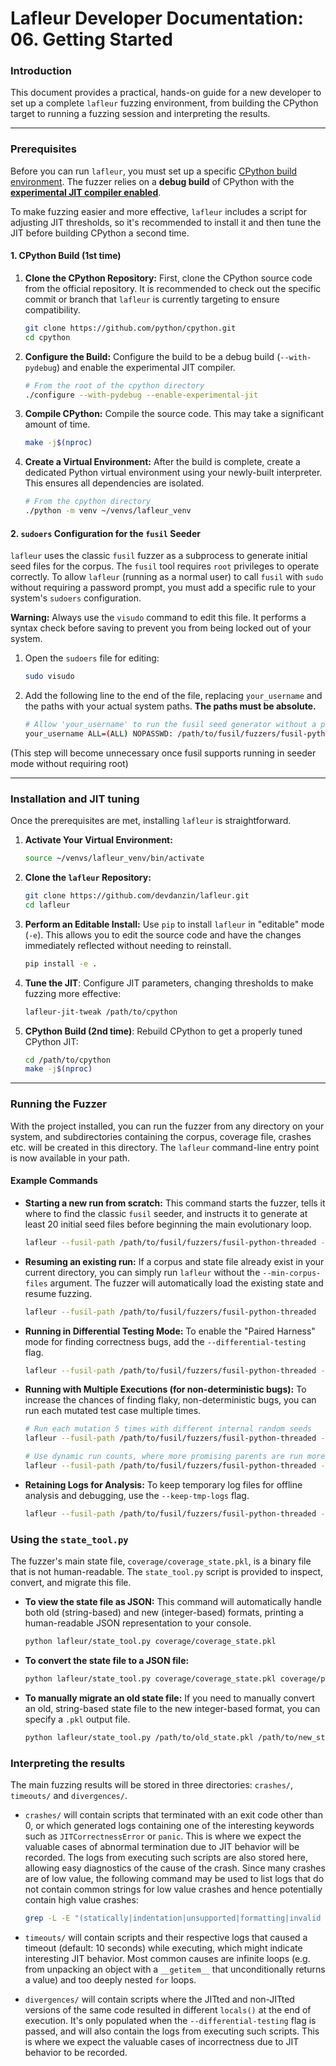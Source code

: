 # Lafleur Developer Documentation: 06. Getting Started

### Introduction

This document provides a practical, hands-on guide for a new developer to set up a complete `lafleur` fuzzing environment, from building the CPython target to running a fuzzing session and interpreting the results.

-----

### Prerequisites

Before you can run `lafleur`, you must set up a specific [CPython build environment](https://devguide.python.org/getting-started/setup-building/#setup-and-building). The fuzzer relies on a **debug build** of CPython with the [**experimental JIT compiler enabled**](https://github.com/python/cpython/blob/main/Tools/jit/README.md).

To make fuzzing easier and more effective, `lafleur` includes a script for adjusting JIT thresholds, so it's recommended to install it and then tune the JIT before building CPython a second time.

#### 1. CPython Build (1st time)

1.  **Clone the CPython Repository:** First, clone the CPython source code from the official repository. It is recommended to check out the specific commit or branch that `lafleur` is currently targeting to ensure compatibility.

    ```bash
    git clone https://github.com/python/cpython.git
    cd cpython
    ```

2.  **Configure the Build:** Configure the build to be a debug build (`--with-pydebug`) and enable the experimental JIT compiler.

    ```bash
    # From the root of the cpython directory
    ./configure --with-pydebug --enable-experimental-jit
    ```

3.  **Compile CPython:** Compile the source code. This may take a significant amount of time.

    ```bash
    make -j$(nproc)
    ```

4.  **Create a Virtual Environment:** After the build is complete, create a dedicated Python virtual environment using your newly-built interpreter. This ensures all dependencies are isolated.

    ```bash
    # From the cpython directory
    ./python -m venv ~/venvs/lafleur_venv
    ```

#### 2. `sudoers` Configuration for the `fusil` Seeder

`lafleur` uses the classic `fusil` fuzzer as a subprocess to generate initial seed files for the corpus. The `fusil` tool requires `root` privileges to operate correctly. To allow `lafleur` (running as a normal user) to call `fusil` with `sudo` without requiring a password prompt, you must add a specific rule to your system's `sudoers` configuration.

**Warning:** Always use the `visudo` command to edit this file. It performs a syntax check before saving to prevent you from being locked out of your system.

1.  Open the `sudoers` file for editing:

    ```bash
    sudo visudo
    ```

2.  Add the following line to the end of the file, replacing `your_username` and the paths with your actual system paths. **The paths must be absolute.**

    ```bash
    # Allow 'your_username' to run the fusil seed generator without a password
    your_username ALL=(ALL) NOPASSWD: /path/to/fusil/fuzzers/fusil-python-threaded
    ```

(This step will become unnecessary once fusil supports running in seeder mode without requiring root)

-----

### Installation and JIT tuning

Once the prerequisites are met, installing `lafleur` is straightforward.

1.  **Activate Your Virtual Environment:**

    ```bash
    source ~/venvs/lafleur_venv/bin/activate
    ```

2.  **Clone the `lafleur` Repository:**

    ```bash
    git clone https://github.com/devdanzin/lafleur.git
    cd lafleur
    ```

3.  **Perform an Editable Install:** Use `pip` to install `lafleur` in "editable" mode (`-e`). This allows you to edit the source code and have the changes immediately reflected without needing to reinstall.

    ```bash
    pip install -e .
    ```

4.  **Tune the JIT**: Configure JIT parameters, changing thresholds to make fuzzing more effective:

    ```bash
    lafleur-jit-tweak /path/to/cpython
    ```

5.  **CPython Build (2nd time)**: Rebuild CPython to get a properly tuned CPython JIT:

    ```bash
    cd /path/to/cpython
    make -j$(nproc)
    ```

-----

### Running the Fuzzer

With the project installed, you can run the fuzzer from any directory on your system, and subdirectories containing the corpus, coverage file, crashes etc. will be created in this directory. The `lafleur` command-line entry point is now available in your path.

#### Example Commands

  * **Starting a new run from scratch:**
    This command starts the fuzzer, tells it where to find the classic `fusil` seeder, and instructs it to generate at least 20 initial seed files before beginning the main evolutionary loop.

    ```bash
    lafleur --fusil-path /path/to/fusil/fuzzers/fusil-python-threaded --min-corpus-files 20
    ```

  * **Resuming an existing run:**
    If a corpus and state file already exist in your current directory, you can simply run `lafleur` without the `--min-corpus-files` argument. The fuzzer will automatically load the existing state and resume fuzzing.

    ```bash
    lafleur --fusil-path /path/to/fusil/fuzzers/fusil-python-threaded
    ```

  * **Running in Differential Testing Mode:**
    To enable the "Paired Harness" mode for finding correctness bugs, add the `--differential-testing` flag.

    ```bash
    lafleur --fusil-path /path/to/fusil/fuzzers/fusil-python-threaded --differential-testing
    ```

  * **Running with Multiple Executions (for non-deterministic bugs):**
    To increase the chances of finding flaky, non-deterministic bugs, you can run each mutated test case multiple times.

    ```bash
    # Run each mutation 5 times with different internal random seeds
    lafleur --fusil-path /path/to/fusil/fuzzers/fusil-python-threaded --runs 5

    # Use dynamic run counts, where more promising parents are run more times
    lafleur --fusil-path /path/to/fusil/fuzzers/fusil-python-threaded --dynamic-runs
    ```

* **Retaining Logs for Analysis:**
    To keep temporary log files for offline analysis and debugging, use the `--keep-tmp-logs` flag.

    ```bash
    lafleur --fusil-path /path/to/fusil/fuzzers/fusil-python-threaded --keep-tmp-logs
    ```

### Using the `state_tool.py`

The fuzzer's main state file, `coverage/coverage_state.pkl`, is a binary file that is not human-readable. The `state_tool.py` script is provided to inspect, convert, and migrate this file.

* **To view the state file as JSON:**
    This command will automatically handle both old (string-based) and new (integer-based) formats, printing a human-readable JSON representation to your console.

    ```bash
    python lafleur/state_tool.py coverage/coverage_state.pkl
    ```

* **To convert the state file to a JSON file:**

    ```bash
    python lafleur/state_tool.py coverage/coverage_state.pkl coverage/pretty_state.json
    ```

* **To manually migrate an old state file:**
    If you need to manually convert an old, string-based state file to the new integer-based format, you can specify a `.pkl` output file.

    ```bash
    python lafleur/state_tool.py /path/to/old_state.pkl /path/to/new_state.pkl
    ```

### Interpreting the results

The main fuzzing results will be stored in three directories: `crashes/`, `timeouts/` and `divergences/`.

  * `crashes/` will contain scripts that terminated with an exit code other than 0, or which generated logs containing one of the interesting keywords such as `JITCorrectnessError` or `panic`. This is where we expect the valuable cases of abnormal termination due to JIT behavior will be recorded. The logs from executing such scripts are also stored here, allowing easy diagnostics of the cause of the crash. Since many crashes are of low value, the following command may be used to list logs that do not contain common strings for low value crashes and hence potentially contain high value crashes:

    ```bash
    grep -L -E "(statically|indentation|unsupported|formatting|invalid syntax)" crashes/*.log 
    ```

  * `timeouts/` will contain scripts and their respective logs that caused a timeout (default: 10 seconds) while executing, which might indicate interesting JIT behavior. Most common causes are infinite loops (e.g. from unpacking an object with a `__getitem__` that unconditionally returns a value) and too deeply nested `for` loops.

  * `divergences/` will contain scripts where the JITted and non-JITted versions of the same code resulted in different `locals()` at the end of execution. It's only populated when the `--differential-testing` flag is passed, and will also contain the logs from executing such scripts. This is where we expect the valuable cases of incorrectness due to JIT behavior to be recorded.
